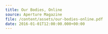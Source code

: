 ```yaml
---
title: Our Bodies, Online
source: Aperture Magazine
file: /content/assets/our-bodies-online.pdf
date: 2016-01-01T12:00:00.000+00:00
---
```

